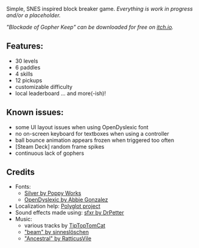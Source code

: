 Simple, SNES inspired block breaker game.
*Everything is work in progress and/or a placeholder.*

*"Blockade of Gopher Keep" can be downloaded for free on [itch.io](https://da-i0.itch.io/blockade-of-gopher-keep).*

## Features:
- 30 levels
- 6 paddles
- 4 skills
- 12 pickups
- customizable difficulty
- local leaderboard
... and more(-ish)!

## Known issues:
- some UI layout issues when using OpenDyslexic font
- no on-screen keyboard for textboxes when using a controller
- ball bounce animation appears frozen when triggered too often
- [Steam Deck] random frame spikes
- continuous lack of gophers

## Credits
- Fonts:
  - [Silver by Poppy Works](https://poppyworks.itch.io/silver)
  - [OpenDyslexic by Abbie Gonzalez](https://opendyslexic.org/)
- Localization help: [Polyglot project](https://drive.google.com/open?id=17f0dQawb-s_Fd7DHgmVvJoEGDMH_yoSd8EYigrb0zmM)
- Sound effects made using: [sfxr by DrPetter](https://www.drpetter.se/project_sfxr.html)
- Music:
  - various tracks by [TipTopTomCat](https://tiptoptomcat.itch.io/)
  - ["beam" by sinneslöschen](https://pixabay.com/users/sinneschl%C3%B6sen-1888724/)
  - ["Ancestral" by RatticusVile](https://ratticusvile.itch.io/digdeep)
